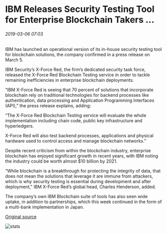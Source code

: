 # IBM Releases Security Testing Tool for Enterprise Blockchain Takers ...

###### 2019-03-06 07:03

IBM has launched an operational version of its in-house security testing tool for blockchain solutions, the company confirmed in a press release on March 5.

IBM Security’s X-Force Red, the firm’s dedicated security task force, released the X-Force Red Blockchain Testing service in order to tackle remaining inefficiencies in enterprise blockchain deployments.

“IBM X-Force Red is seeing that 70 percent of solutions that incorporate blockchain rely on traditional technologies for backend processes like authentication, data processing and Application Programming Interfaces (API),” the press release explains, adding:

“The X-Force Red Blockchain Testing service will evaluate the whole implementation including chain code, public key infrastructure and hyperledgers.

X-Force Red will also test backend processes, applications and physical hardware used to control access and manage blockchain networks.”

Despite recent criticism from within the blockchain industry, enterprise blockchain has enjoyed significant growth in recent years, with IBM noting the industry could be worth almost $10 billion by 2021.

“While blockchain is a breakthrough for protecting the integrity of data, that does not mean the solutions that leverage it are immune from attackers, which is why security testing is essential during development and after deployment," IBM X-Force Red’s global head, Charles Henderson, added.

The company’s own IBM Blockchain suite of tools has also seen wide uptake, in addition to partnerships, which this week continued in the form of a multi-bank implementation in Japan.

[Original source](https://cointelegraph.com/news/ibm-releases-security-testing-tool-for-enterprise-blockchain-takers)

![stats](https://c.statcounter.com/11760860/0/a89fa40b/1/ "stats")